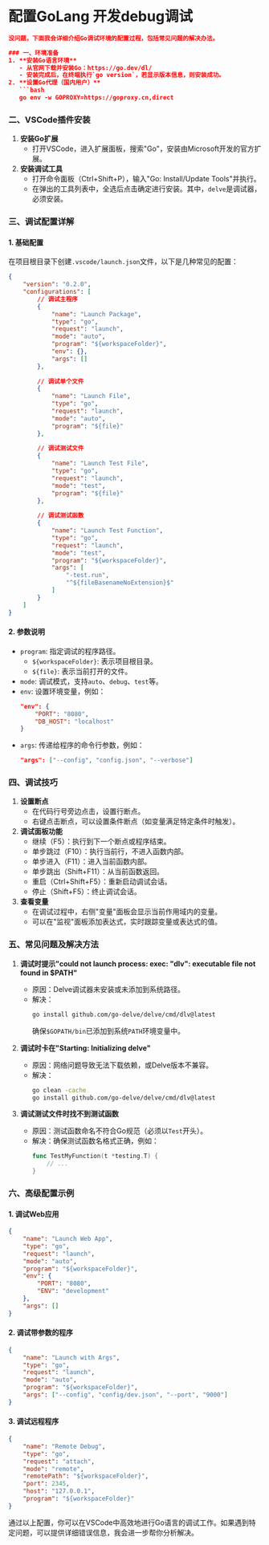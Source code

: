 # 配置GoLang 开发debug调试

```json
没问题，下面我会详细介绍Go调试环境的配置过程，包括常见问题的解决办法。

### 一、环境准备
1. **安装Go语言环境**
   - 从官网下载并安装Go：https://go.dev/dl/
   - 安装完成后，在终端执行`go version`，若显示版本信息，则安装成功。
2. **设置Go代理（国内用户）**
   ```bash
   go env -w GOPROXY=https://goproxy.cn,direct
   ```

### 二、VSCode插件安装
1. **安装Go扩展**
   - 打开VSCode，进入扩展面板，搜索"Go"，安装由Microsoft开发的官方扩展。
2. **安装调试工具**
   - 打开命令面板（Ctrl+Shift+P），输入"Go: Install/Update Tools"并执行。
   - 在弹出的工具列表中，全选后点击确定进行安装。其中，`delve`是调试器，必须安装。

### 三、调试配置详解
#### 1. 基础配置
在项目根目录下创建`.vscode/launch.json`文件，以下是几种常见的配置：

```json
{
    "version": "0.2.0",
    "configurations": [
        // 调试主程序
        {
            "name": "Launch Package",
            "type": "go",
            "request": "launch",
            "mode": "auto",
            "program": "${workspaceFolder}",
            "env": {},
            "args": []
        },
        
        // 调试单个文件
        {
            "name": "Launch File",
            "type": "go",
            "request": "launch",
            "mode": "auto",
            "program": "${file}"
        },
        
        // 调试测试文件
        {
            "name": "Launch Test File",
            "type": "go",
            "request": "launch",
            "mode": "test",
            "program": "${file}"
        },
        
        // 调试测试函数
        {
            "name": "Launch Test Function",
            "type": "go",
            "request": "launch",
            "mode": "test",
            "program": "${workspaceFolder}",
            "args": [
                "-test.run",
                "^${fileBasenameNoExtension}$"
            ]
        }
    ]
}
```

#### 2. 参数说明
- `program`: 指定调试的程序路径。
  - `${workspaceFolder}`: 表示项目根目录。
  - `${file}`: 表示当前打开的文件。
- `mode`: 调试模式，支持`auto`、`debug`、`test`等。
- `env`: 设置环境变量，例如：
  ```json
  "env": {
      "PORT": "8080",
      "DB_HOST": "localhost"
  }
  ```
- `args`: 传递给程序的命令行参数，例如：
  ```json
  "args": ["--config", "config.json", "--verbose"]
  ```

### 四、调试技巧
1. **设置断点**
   - 在代码行号旁边点击，设置行断点。
   - 右键点击断点，可以设置条件断点（如变量满足特定条件时触发）。
2. **调试面板功能**
   - 继续（F5）：执行到下一个断点或程序结束。
   - 单步跳过（F10）：执行当前行，不进入函数内部。
   - 单步进入（F11）：进入当前函数内部。
   - 单步跳出（Shift+F11）：从当前函数返回。
   - 重启（Ctrl+Shift+F5）：重新启动调试会话。
   - 停止（Shift+F5）：终止调试会话。
3. **查看变量**
   - 在调试过程中，右侧"变量"面板会显示当前作用域内的变量。
   - 可以在"监视"面板添加表达式，实时跟踪变量或表达式的值。

### 五、常见问题及解决方法
1. **调试时提示"could not launch process: exec: \"dlv\": executable file not found in $PATH"**
   - 原因：Delve调试器未安装或未添加到系统路径。
   - 解决：
     ```bash
     go install github.com/go-delve/delve/cmd/dlv@latest
     ```
     确保`$GOPATH/bin`已添加到系统`PATH`环境变量中。

2. **调试时卡在"Starting: Initializing delve"**
   - 原因：网络问题导致无法下载依赖，或Delve版本不兼容。
   - 解决：
     ```bash
     go clean -cache
     go install github.com/go-delve/delve/cmd/dlv@latest
     ```

3. **调试测试文件时找不到测试函数**
   - 原因：测试函数命名不符合Go规范（必须以`Test`开头）。
   - 解决：确保测试函数名格式正确，例如：
     ```go
     func TestMyFunction(t *testing.T) {
         // ...
     }
     ```

### 六、高级配置示例
#### 1. 调试Web应用
```json
{
    "name": "Launch Web App",
    "type": "go",
    "request": "launch",
    "mode": "auto",
    "program": "${workspaceFolder}",
    "env": {
        "PORT": "8080",
        "ENV": "development"
    },
    "args": []
}
```

#### 2. 调试带参数的程序
```json
{
    "name": "Launch with Args",
    "type": "go",
    "request": "launch",
    "mode": "auto",
    "program": "${workspaceFolder}",
    "args": ["--config", "config/dev.json", "--port", "9000"]
}
```

#### 3. 调试远程程序
```json
{
    "name": "Remote Debug",
    "type": "go",
    "request": "attach",
    "mode": "remote",
    "remotePath": "${workspaceFolder}",
    "port": 2345,
    "host": "127.0.0.1",
    "program": "${workspaceFolder}"
}
```

通过以上配置，你可以在VSCode中高效地进行Go语言的调试工作。如果遇到特定问题，可以提供详细错误信息，我会进一步帮你分析解决。
```
